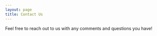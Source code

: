 ```yaml
---
layout: page
title: Contact Us
---
```


Feel free to reach out to us with any comments and questions you have!

<a img src="https://dabuttonfactory.com/button.png?t=Email&f=Roboto&ts=24&tc=3d85c6&hp=20&vp=8&c=0&bgt=unicolored&bgc=fff&bs=3&bc=3d85c6"><a/>
